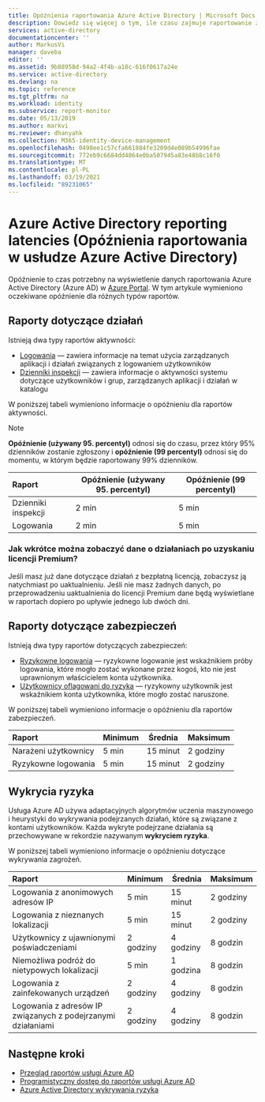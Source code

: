 ```yaml
---
title: Opóźnienia raportowania Azure Active Directory | Microsoft Docs
description: Dowiedz się więcej o tym, ile czasu zajmuje raportowanie zdarzeń w Azure Portal
services: active-directory
documentationcenter: ''
author: MarkusVi
manager: daveba
editor: ''
ms.assetid: 9b88958d-94a2-4f4b-a18c-616f0617a24e
ms.service: active-directory
ms.devlang: na
ms.topic: reference
ms.tgt_pltfrm: na
ms.workload: identity
ms.subservice: report-monitor
ms.date: 05/13/2019
ms.author: markvi
ms.reviewer: dhanyahk
ms.collection: M365-identity-device-management
ms.openlocfilehash: 0498ee1c57cfa661884fe3209d4e089b54996fae
ms.sourcegitcommit: 772eb9c6684dd4864e0ba507945a83e48b8c16f0
ms.translationtype: MT
ms.contentlocale: pl-PL
ms.lasthandoff: 03/19/2021
ms.locfileid: "89231065"
---
```

# <a name="azure-active-directory-reporting-latencies"></a>Azure Active Directory reporting latencies (Opóźnienia raportowania w usłudze Azure Active Directory)

Opóźnienie to czas potrzebny na wyświetlenie danych raportowania Azure Active Directory (Azure AD) w [Azure Portal](https://portal.azure.com). W tym artykule wymieniono oczekiwane opóźnienie dla różnych typów raportów. 

## <a name="activity-reports"></a>Raporty dotyczące działań

Istnieją dwa typy raportów aktywności:

- [Logowania](concept-sign-ins.md) — zawiera informacje na temat użycia zarządzanych aplikacji i działań związanych z logowaniem użytkowników
- [Dzienniki inspekcji](concept-audit-logs.md) — zawiera informacje o aktywności systemu dotyczące użytkowników i grup, zarządzanych aplikacji i działań w katalogu

W poniższej tabeli wymieniono informacje o opóźnieniu dla raportów aktywności. 

> [!NOTE]
> **Opóźnienie (używany 95. percentyl)** odnosi się do czasu, przez który 95% dzienników zostanie zgłoszony i **opóźnienie (99 percentyl)** odnosi się do momentu, w którym będzie raportowany 99% dzienników. 
>

| Raport | Opóźnienie (używany 95. percentyl) |Opóźnienie (99 percentyl)|
| :-- | --- | --- |
| Dzienniki inspekcji | 2 min  | 5 min  |
| Logowania | 2 min  | 5 min |

### <a name="how-soon-can-i-see-activities-data-after-getting-a-premium-license"></a>Jak wkrótce można zobaczyć dane o działaniach po uzyskaniu licencji Premium?

Jeśli masz już dane dotyczące działań z bezpłatną licencją, zobaczysz ją natychmiast po uaktualnieniu. Jeśli nie masz żadnych danych, po przeprowadzeniu uaktualnienia do licencji Premium dane będą wyświetlane w raportach dopiero po upływie jednego lub dwóch dni.

## <a name="security-reports"></a>Raporty dotyczące zabezpieczeń

Istnieją dwa typy raportów dotyczących zabezpieczeń:

- [Ryzykowne logowania](../identity-protection/overview-identity-protection.md) — ryzykowne logowanie jest wskaźnikiem próby logowania, które mogło zostać wykonane przez kogoś, kto nie jest uprawnionym właścicielem konta użytkownika. 
- [Użytkownicy oflagowani do ryzyka](../identity-protection/overview-identity-protection.md) — ryzykowny użytkownik jest wskaźnikiem konta użytkownika, które mogło zostać naruszone. 

W poniższej tabeli wymieniono informacje o opóźnieniu dla raportów zabezpieczeń.

| Raport | Minimum | Średnia | Maksimum |
| :-- | --- | --- | --- |
| Narażeni użytkownicy          | 5 min   | 15 minut  | 2 godziny  |
| Ryzykowne logowania         | 5 min   | 15 minut  | 2 godziny  |

## <a name="risk-detections"></a>Wykrycia ryzyka

Usługa Azure AD używa adaptacyjnych algorytmów uczenia maszynowego i heurystyki do wykrywania podejrzanych działań, które są związane z kontami użytkowników. Każda wykryte podejrzane działania są przechowywane w rekordzie nazywanym **wykryciem ryzyka**.

W poniższej tabeli wymieniono informacje o opóźnieniu dotyczące wykrywania zagrożeń.

| Raport | Minimum | Średnia | Maksimum |
| :-- | --- | --- | --- |
| Logowania z anonimowych adresów IP |5 min |15 minut |2 godziny |
| Logowania z nieznanych lokalizacji |5 min |15 minut |2 godziny |
| Użytkownicy z ujawnionymi poświadczeniami |2 godziny |4 godziny |8 godzin |
| Niemożliwa podróż do nietypowych lokalizacji |5 min |1 godzina |8 godzin  |
| Logowania z zainfekowanych urządzeń |2 godziny |4 godziny |8 godzin  |
| Logowania z adresów IP związanych z podejrzanymi działaniami |2 godziny |4 godziny |8 godzin  |


## <a name="next-steps"></a>Następne kroki

* [Przegląd raportów usługi Azure AD](overview-reports.md)
* [Programistyczny dostęp do raportów usługi Azure AD](concept-reporting-api.md)
* [Azure Active Directory wykrywania ryzyka](../identity-protection/overview-identity-protection.md)